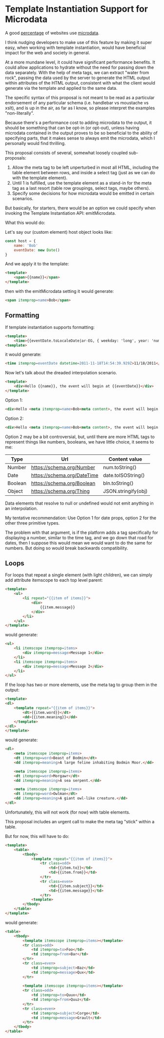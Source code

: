# Template Instantiation Support for Microdata

A good [percentage](https://w3techs.com/technologies/details/da-microdata#:~:text=Microdata%20is%20used%20by,24.2%25%20of%20all%20the%20websites) of websites use [microdata](http://html5doctor.com/microdata/).

I think nudging developers to make use of this feature by making it super easy, when working with template instantiation, would have beneficial impact for the web and society in general.

At a more mundane level, it could have significant performance benefits. It could allow applications to hydrate without the need for passing down the data separately. With the help of meta tags, we can extract "water from rock", passing the data used by the server to generate the HTML output within attributes of the HTML output, consistent with what the client would generate via the template and applied to the same data.  

The specific syntax of this proposal is not meant to be read as a particular endorsement of any particular schema (i.e. handlebar vs moustache vs xslt), and is up in the air, as far as I know, so please interpret the examples "non-literally".

Because there's a performance cost to adding microdata to the output, it should be something that can be opt-in (or opt-out), unless having microdata contained in the output proves to be so beneficial to the ability of specifying parts, that it makes sense to always emit the microdata, which I personally would find thrilling.

This proposal consists of several, somewhat loosely coupled sub-proposals:

1.  Allow the meta tag to be left unperturbed in most all HTML, including the table element between rows, and inside a select tag (just as we can do with the template element).
2.  Until 1 is fulfilled, use the template element as a stand-in for the meta tag as a last resort (table row groupings, select tags, maybe others).
3.  Specify some decisions for how microdata would be emitted in certain scenarios.

But basically, for starters, there would be an option we could specify when invoking the Template Instantiation API:  emitMicrodata.

What this would do:

Let's say our (custom element) host object looks like:

```JavaScript
const host = {
    name: 'Bob'
    eventDate: new Date()
}
```

And we apply it to the template:

```html
<template>
    <span>{{name}}</span>
</template>
```

then with the emitMicrodata setting it would generate:

```html
<span itemprop=name>Bob</span>
```

## Formatting

If template instantiation supports formatting:

```html
<template>
    <time>{{eventDate.toLocaleDate|ar-EG, { weekday: 'long', year: 'numeric', month: 'long', day: 'numeric' }}}</time>
<template>
```

it would generate:

```html
<time itemprop=eventDate datetime=2011-11-18T14:54:39.929Z>11/18/2011</time>
```

Now let's talk about the dreaded interpolation scenario.

```html
<template>
    <div>Hello {{name}}, the event will begin at {{eventDate}}</div>
</template>
```


Option 1:

```html
<div>Hello <meta itemprop=name>Bob<meta content>, the event will begin at <time itemprop=eventDate datetime=2011-11-18T14:54:39.929Z>11/18/2011</time></div>
```

Option 2:

```html
<div>Hello <meta itemprop=name>Bob<meta content>, the event will begin at <meta itemprop=eventDate itemtype=https://schema.org/DateTime content=2011-11-18T14:54:39.929Z>11/18/2011</time></div>
```

Option 2 may be a bit controversial, but, until there are more HTML tags to represent things like numbers, booleans, we have little choice, it seems to me:

|Type     |Url                         |Content value   
|---------|----------------------------|-------------
|Number   |https://schema.org/Number   |num.toString()
|Date     |https://schema.org/DateTime |date.toISOString()
|Boolean  |https://schema.org/Boolean  |bln.toString()
|Object   |https://schema.org/Thing    |JSON.stringify(obj)

Data elements that resolve to null or undefined would not emit anything in an interpolation.

My tentative recommendation:  Use Option 1 for date props, option 2 for the other three primitive types.  

The problem with that argument, is if the platform adds a tag specifically for displaying a number, similar to the time tag, and we go down that road for dates, then I suppose this would mean we would want to do the same for numbers.  But doing so would break backwards compatibility.

## Loops

For loops that repeat a single element (with light children), we can simply add attribute itemscope to each top level parent:

```html
<template>
    <ul>
        <li repeat="{{item of items}}">
            <div>
                {{item.message}}
            </div>
        </li>
    </ul>
</template>
```

would generate:

```html
<ul>
    <li itemscope itemprop=items>
        <div itemprop=message>Message 1</div>
    </li>
    <li itemscope itemprop=items>
        <div itemprop=message>Message 2</div>
    </li>
</ul>
```

If the loop has two or more elements, use the meta tag to group them in the output:

```html
<template>
<dl>
    <template repeat="{{item of items}}">
        <dt>{{item.word}}</dt>
        <dd>{{item.meaning}}</dd>
    </template>
</dl>
</template>
```

would generate:

```html
<dl>
    <meta itemscope itemprop=items>
    <dt itemprop=word>Beast of Bodmin</dt>
    <dd itemprop=meaning>A large feline inhabiting Bodmin Moor.</dd>

    <meta itemscope itemprop=items>
    <dt itemprop=word>Morgawr</dt>
    <dd itemprop=meaning>A sea serpent.</dd>

    <meta itemscope itemprop=items>
    <dt itemprop=word>Owlman</dt>
    <dd itemprop=meaning>A giant owl-like creature.</dd>
</dl>
```

Unfortunately, this will not work (for now) with table elements.  

This proposal includes an urgent call to make the meta tag "stick" within a table.  

But for now, this will have to do:

```html
<template>
    <table>
        <tbody>
            <template repeat="{{item of items}}">
                <tr class=odd>
                    <td>{{item.to}}</td>
                    <td>{{item.from}}</td>
                </tr>
                <tr class=even>
                    <td>{{item.subject}}</td>
                    <td>{{item.message}}</td>
                </tr>
            <template>
        </tbody>
    </table>
</template>
```

would generate:

```html
<table>
    <tbody>
        <template itemscope itemprop=items></template>
        <tr class=odd>
            <td itemprop=to>Foo</td>
            <td itemprop=from>Bar</td>
        </tr>
        <tr class=even>
            <td itemprop=subject>Baz</td>
            <td itemprop=message>Qux</td>
        </tr>
        
        <template itemscope itemprop=items></template>
        <tr class=odd>
            <td itemprop=to>Quux</td>
            <td itemprop=from>Quuz</td>
        </tr>
        <tr class=even>
            <td itemprop=subject>Corge</td>
            <td itemprop=message>Grault</td>
        </tr>
    </tbody>
</table>
```





